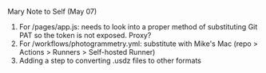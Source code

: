 Mary Note to Self (May 07)
1. For /pages/app.js: needs to look into a proper method of substituting Git PAT so the token is not exposed. Proxy?
2. For /workflows/photogrammetry.yml: substitute with Mike's Mac (repo > Actions > Runners > Self-hosted Runner)
3. Adding a step to converting .usdz files to other formats
